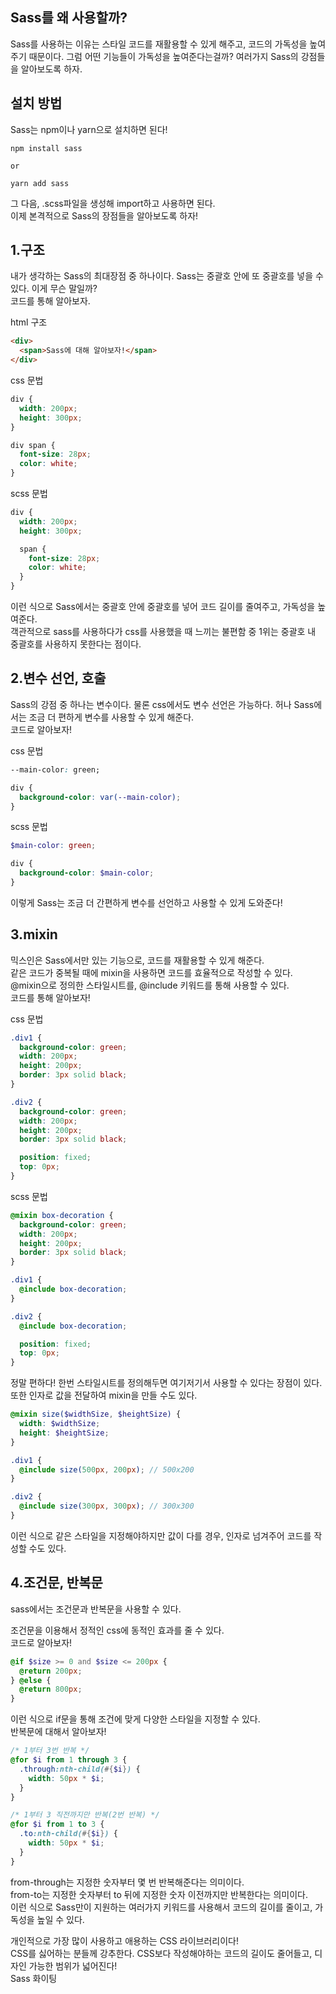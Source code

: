 ## Sass를 왜 사용할까?

Sass를 사용하는 이유는 스타일 코드를 재활용할 수 있게 해주고, 코드의 가독성을 높여주기 때문이다. 그럼 어떤 기능들이 가독성을 높여준다는걸까? 여러가지 Sass의 강점들을 알아보도록 하자.

## 설치 방법

Sass는 npm이나 yarn으로 설치하면 된다!

```
npm install sass

or

yarn add sass
```

그 다음, .scss파일을 생성해 import하고 사용하면 된다.  
이제 본격적으로 Sass의 장점들을 알아보도록 하자!

## 1.구조

내가 생각하는 Sass의 최대장점 중 하나이다. Sass는 중괄호 안에 또 중괄호를 넣을 수 있다. 이게 무슨 말일까?  
코드를 통해 알아보자.

html 구조

```html
<div>
  <span>Sass에 대해 알아보자!</span>
</div>
```

css 문법

```css
div {
  width: 200px;
  height: 300px;
}

div span {
  font-size: 28px;
  color: white;
}
```

scss 문법

```scss
div {
  width: 200px;
  height: 300px;

  span {
    font-size: 28px;
    color: white;
  }
}
```

이런 식으로 Sass에서는 중괄호 안에 중괄호를 넣어 코드 길이를 줄여주고, 가독성을 높여준다.  
객관적으로 sass를 사용하다가 css를 사용했을 때 느끼는 불편함 중 1위는 중괄호 내 중괄호를 사용하지 못한다는 점이다.

## 2.변수 선언, 호출

Sass의 강점 중 하나는 변수이다. 물론 css에서도 변수 선언은 가능하다. 허나 Sass에서는 조금 더 편하게 변수를 사용할 수 있게 해준다.  
코드로 알아보자!

css 문법

```css
--main-color: green;

div {
  background-color: var(--main-color);
}
```

scss 문법

```scss
$main-color: green;

div {
  background-color: $main-color;
}
```

이렇게 Sass는 조금 더 간편하게 변수를 선언하고 사용할 수 있게 도와준다!

## 3.mixin

믹스인은 Sass에서만 있는 기능으로, 코드를 재활용할 수 있게 해준다.  
같은 코드가 중복될 때에 mixin을 사용하면 코드를 효율적으로 작성할 수 있다.  
@mixin으로 정의한 스타일시트를, @include 키워드를 통해 사용할 수 있다.  
코드를 통해 알아보자!

css 문법

```css
.div1 {
  background-color: green;
  width: 200px;
  height: 200px;
  border: 3px solid black;
}

.div2 {
  background-color: green;
  width: 200px;
  height: 200px;
  border: 3px solid black;

  position: fixed;
  top: 0px;
}
```

scss 문법

```scss
@mixin box-decoration {
  background-color: green;
  width: 200px;
  height: 200px;
  border: 3px solid black;
}

.div1 {
  @include box-decoration;
}

.div2 {
  @include box-decoration;

  position: fixed;
  top: 0px;
}
```

정말 편하다! 한번 스타일시트를 정의해두면 여기저기서 사용할 수 있다는 장점이 있다.  
또한 인자로 값을 전달하여 mixin을 만들 수도 있다.

```scss
@mixin size($widthSize, $heightSize) {
  width: $widthSize;
  height: $heightSize;
}

.div1 {
  @include size(500px, 200px); // 500x200
}

.div2 {
  @include size(300px, 300px); // 300x300
}
```

이런 식으로 같은 스타일을 지정해야하지만 값이 다를 경우, 인자로 넘겨주어 코드를 작성할 수도 있다.

## 4.조건문, 반복문

sass에서는 조건문과 반복문을 사용할 수 있다.

조건문을 이용해서 정적인 css에 동적인 효과를 줄 수 있다.  
코드로 알아보자!

```scss
@if $size >= 0 and $size <= 200px {
  @return 200px;
} @else {
  @return 800px;
}
```

이런 식으로 if문을 통해 조건에 맞게 다양한 스타일을 지정할 수 있다.  
반복문에 대해서 알아보자!

```scss
/* 1부터 3번 반복 */
@for $i from 1 through 3 {
  .through:nth-child(#{$i}) {
    width: 50px * $i;
  }
}

/* 1부터 3 직전까지만 반복(2번 반복) */
@for $i from 1 to 3 {
  .to:nth-child(#{$i}) {
    width: 50px * $i;
  }
}
```

from-through는 지정한 숫자부터 몇 번 반복해준다는 의미이다.  
from-to는 지정한 숫자부터 to 뒤에 지정한 숫자 이전까지만 반복한다는 의미이다.  
이런 식으로 Sass만이 지원하는 여러가지 키워드를 사용해서 코드의 길이를 줄이고, 가독성을 높일 수 있다.

개인적으로 가장 많이 사용하고 애용하는 CSS 라이브러리이다!  
CSS를 싫어하는 분들께 강추한다. CSS보다 작성해야하는 코드의 길이도 줄어들고, 디자인 가능한 범위가 넓어진다!  
Sass 화이팅
